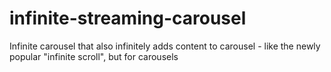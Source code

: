 infinite-streaming-carousel
===========================

Infinite carousel that also infinitely adds content to carousel - like the newly popular "infinite scroll", but for carousels